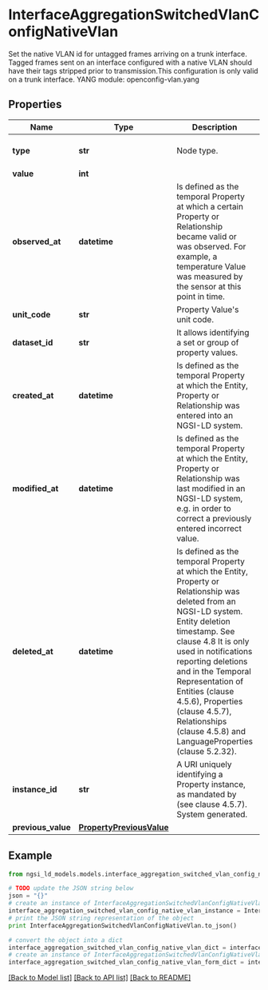 # InterfaceAggregationSwitchedVlanConfigNativeVlan

Set the native VLAN id for untagged frames arriving on a trunk interface. Tagged frames sent on an interface configured with a native VLAN should have their tags stripped prior to transmission.This configuration is only valid on a trunk interface.  YANG module: openconfig-vlan.yang 

## Properties

Name | Type | Description | Notes
------------ | ------------- | ------------- | -------------
**type** | **str** | Node type.  | [optional] [default to 'Property']
**value** | **int** |  | 
**observed_at** | **datetime** | Is defined as the temporal Property at which a certain Property or Relationship became valid or was observed. For example, a temperature Value was measured by the sensor at this point in time.  | [optional] 
**unit_code** | **str** | Property Value&#39;s unit code.  | [optional] 
**dataset_id** | **str** | It allows identifying a set or group of property values.  | [optional] 
**created_at** | **datetime** | Is defined as the temporal Property at which the Entity, Property or Relationship was entered into an NGSI-LD system.  | [optional] [readonly] 
**modified_at** | **datetime** | Is defined as the temporal Property at which the Entity, Property or Relationship was last modified in an NGSI-LD system, e.g. in order to correct a previously entered incorrect value.  | [optional] [readonly] 
**deleted_at** | **datetime** | Is defined as the temporal Property at which the Entity, Property or Relationship was deleted from an NGSI-LD system.  Entity deletion timestamp. See clause 4.8 It is only used in notifications reporting deletions and in the Temporal Representation of Entities (clause 4.5.6), Properties (clause 4.5.7), Relationships (clause 4.5.8) and LanguageProperties (clause 5.2.32).  | [optional] [readonly] 
**instance_id** | **str** | A URI uniquely identifying a Property instance, as mandated by (see clause 4.5.7). System generated.  | [optional] [readonly] 
**previous_value** | [**PropertyPreviousValue**](PropertyPreviousValue.md) |  | [optional] 

## Example

```python
from ngsi_ld_models.models.interface_aggregation_switched_vlan_config_native_vlan import InterfaceAggregationSwitchedVlanConfigNativeVlan

# TODO update the JSON string below
json = "{}"
# create an instance of InterfaceAggregationSwitchedVlanConfigNativeVlan from a JSON string
interface_aggregation_switched_vlan_config_native_vlan_instance = InterfaceAggregationSwitchedVlanConfigNativeVlan.from_json(json)
# print the JSON string representation of the object
print InterfaceAggregationSwitchedVlanConfigNativeVlan.to_json()

# convert the object into a dict
interface_aggregation_switched_vlan_config_native_vlan_dict = interface_aggregation_switched_vlan_config_native_vlan_instance.to_dict()
# create an instance of InterfaceAggregationSwitchedVlanConfigNativeVlan from a dict
interface_aggregation_switched_vlan_config_native_vlan_form_dict = interface_aggregation_switched_vlan_config_native_vlan.from_dict(interface_aggregation_switched_vlan_config_native_vlan_dict)
```
[[Back to Model list]](../README.md#documentation-for-models) [[Back to API list]](../README.md#documentation-for-api-endpoints) [[Back to README]](../README.md)


